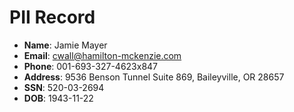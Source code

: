 # PII Record
- **Name**: Jamie Mayer
- **Email**: cwall@hamilton-mckenzie.com
- **Phone**: 001-693-327-4623x847
- **Address**: 9536 Benson Tunnel Suite 869, Baileyville, OR 28657
- **SSN**: 520-03-2694
- **DOB**: 1943-11-22
